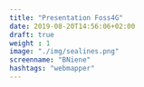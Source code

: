 ```yaml
---
title: "Presentation Foss4G"
date: 2019-08-20T14:56:06+02:00
draft: true
weight : 1
image: "./img/sealines.png"
screenname: "BNiene"
hashtags: "webmapper"
---
```

